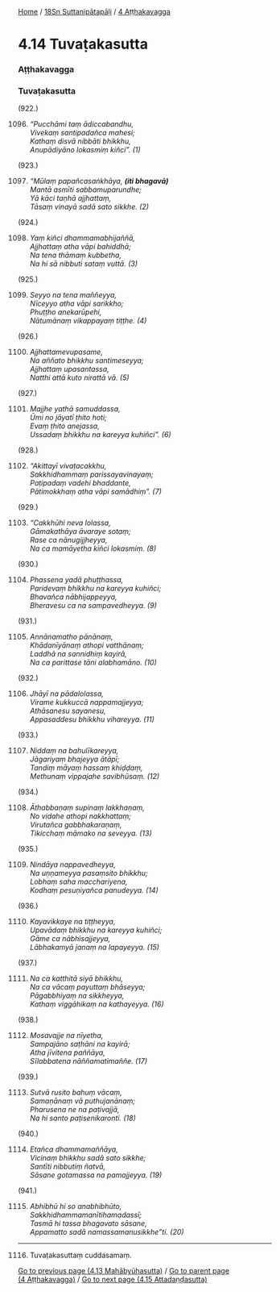 
[Home](/) / [18Sn Suttanipātapāḷi](/tipitaka/18Sn.md) / [4 Aṭṭhakavagga](/tipitaka/18Sn/4.md)

# 4.14 Tuvaṭakasutta

### Aṭṭhakavagga

### Tuvaṭakasutta

(922.)

1096. _“Pucchāmi taṃ ādiccabandhu,_  
_Vivekaṃ santipadañca mahesi;_  
_Kathaṃ disvā nibbāti bhikkhu,_  
_Anupādiyāno lokasmiṃ kiñci”. (1)_  


(923.)

1097. _“Mūlaṃ papañcasaṅkhāya, __(iti bhagavā)___  
_Mantā asmīti sabbamuparundhe;_  
_Yā kāci taṇhā ajjhattaṃ,_  
_Tāsaṃ vinayā sadā sato sikkhe. (2)_  


(924.)

1098. _Yaṃ kiñci dhammamabhijaññā,_  
_Ajjhattaṃ atha vāpi bahiddhā;_  
_Na tena thāmaṃ kubbetha,_  
_Na hi sā nibbuti sataṃ vuttā. (3)_  


(925.)

1099. _Seyyo na tena maññeyya,_  
_Nīceyyo atha vāpi sarikkho;_  
_Phuṭṭho anekarūpehi,_  
_Nātumānaṃ vikappayaṃ tiṭṭhe. (4)_  


(926.)

1100. _Ajjhattamevupasame,_  
_Na aññato bhikkhu santimeseyya;_  
_Ajjhattaṃ upasantassa,_  
_Natthi attā kuto nirattā vā. (5)_  


(927.)

1101. _Majjhe yathā samuddassa,_  
_Ūmi no jāyatī ṭhito hoti;_  
_Evaṃ ṭhito anejassa,_  
_Ussadaṃ bhikkhu na kareyya kuhiñci”. (6)_  


(928.)

1102. _“Akittayī vivaṭacakkhu,_  
_Sakkhidhammaṃ parissayavinayaṃ;_  
_Paṭipadaṃ vadehi bhaddante,_  
_Pātimokkhaṃ atha vāpi samādhiṃ”. (7)_  


(929.)

1103. _“Cakkhūhi neva lolassa,_  
_Gāmakathāya āvaraye sotaṃ;_  
_Rase ca nānugijjheyya,_  
_Na ca mamāyetha kiñci lokasmiṃ. (8)_  


(930.)

1104. _Phassena yadā phuṭṭhassa,_  
_Paridevaṃ bhikkhu na kareyya kuhiñci;_  
_Bhavañca nābhijappeyya,_  
_Bheravesu ca na sampavedheyya. (9)_  


(931.)

1105. _Annānamatho pānānaṃ,_  
_Khādanīyānaṃ athopi vatthānaṃ;_  
_Laddhā na sannidhiṃ kayirā,_  
_Na ca parittase tāni alabhamāno. (10)_  


(932.)

1106. _Jhāyī na pādalolassa,_  
_Virame kukkuccā nappamajjeyya;_  
_Athāsanesu sayanesu,_  
_Appasaddesu bhikkhu vihareyya. (11)_  


(933.)

1107. _Niddaṃ na bahulīkareyya,_  
_Jāgariyaṃ bhajeyya ātāpī;_  
_Tandiṃ māyaṃ hassaṃ khiḍḍaṃ,_  
_Methunaṃ vippajahe savibhūsaṃ. (12)_  


(934.)

1108. _Āthabbaṇaṃ supinaṃ lakkhaṇaṃ,_  
_No vidahe athopi nakkhattaṃ;_  
_Virutañca gabbhakaraṇaṃ,_  
_Tikicchaṃ māmako na seveyya. (13)_  


(935.)

1109. _Nindāya nappavedheyya,_  
_Na uṇṇameyya pasaṃsito bhikkhu;_  
_Lobhaṃ saha macchariyena,_  
_Kodhaṃ pesuṇiyañca panudeyya. (14)_  


(936.)

1110. _Kayavikkaye na tiṭṭheyya,_  
_Upavādaṃ bhikkhu na kareyya kuhiñci;_  
_Gāme ca nābhisajjeyya,_  
_Lābhakamyā janaṃ na lapayeyya. (15)_  


(937.)

1111. _Na ca katthitā siyā bhikkhu,_  
_Na ca vācaṃ payuttaṃ bhāseyya;_  
_Pāgabbhiyaṃ na sikkheyya,_  
_Kathaṃ viggāhikaṃ na kathayeyya. (16)_  


(938.)

1112. _Mosavajje na nīyetha,_  
_Sampajāno saṭhāni na kayirā;_  
_Atha jīvitena paññāya,_  
_Sīlabbatena nāññamatimaññe. (17)_  


(939.)

1113. _Sutvā rusito bahuṃ vācaṃ,_  
_Samaṇānaṃ vā puthujanānaṃ;_  
_Pharusena ne na paṭivajjā,_  
_Na hi santo paṭisenikaronti. (18)_  


(940.)

1114. _Etañca dhammamaññāya,_  
_Vicinaṃ bhikkhu sadā sato sikkhe;_  
_Santīti nibbutiṃ ñatvā,_  
_Sāsane gotamassa na pamajjeyya. (19)_  


(941.)

1115. _Abhibhū hi so anabhibhūto,_  
_Sakkhidhammamanītihamadassī;_  
_Tasmā hi tassa bhagavato sāsane,_  
_Appamatto sadā namassamanusikkhe”ti. (20)_  


---

1116. Tuvaṭakasuttaṃ cuddasamaṃ.



[Go to previous page (4.13 Mahābyūhasutta)](/tipitaka/18Sn/4/4.13.md) / [Go to parent page (4 Aṭṭhakavagga)](/tipitaka/18Sn/4.md) / [Go to next page (4.15 Attadaṇḍasutta)](/tipitaka/18Sn/4/4.15.md)



